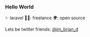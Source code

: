 ### Hello World

✨ laravel 👨‍💻: freelance 🌍: open source


Lets be twitter friends: [@im_brian_d](https://twitter.com/im_brian_d)
